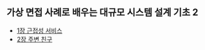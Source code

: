 ## 가상 면접 사례로 배우는 대규모 시스템 설계 기초 2
- [1장 근접성 서비스](01.proximity-service.md)
- [2장 주변 친구](02.nearby-friends.md)
